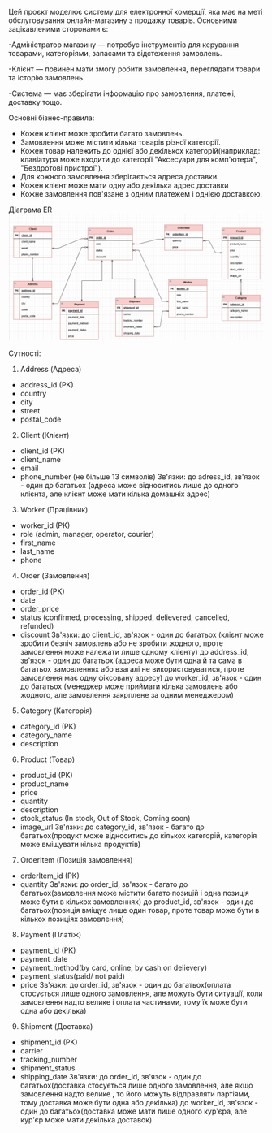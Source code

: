 Цей проєкт моделює систему для електронної комерції, яка має на меті обслуговування онлайн-магазину з продажу товарів. Основними зацікавленими сторонами є:

-Адміністратор магазину — потребує інструментів для керування товарами, категоріями, запасами та відстеження замовлень.

-Клієнт — повинен мати змогу робити замовлення, переглядати товари та історію замовлень.

-Система — має зберігати інформацію про замовлення, платежі, доставку тощо.

Основні бізнес-правила:

- Кожен клієнт може зробити багато замовлень.
- Замовлення може містити кілька товарів різної категорії.
- Кожен товар належить до однієї або декількох категорій(наприклад: клавіатура може входити до категорії "Аксесуари для комп'ютера", "Бездротові пристрої").
- Для кожного замовлення зберігається адреса доставки.
- Кожен клієнт може мати одну або декілька адрес доставки
- Кожне замовлення пов'язане з одним платежем і однією доставкою.

Діаграма ER
![alt text](image.png)

Сутності:

1. Address (Адреса)

- address_id (PK)
- country
- city
- street
- postal_code

2. Client (Клієнт)

- client_id (PK)
- client_name
- email
- phone_number (не більше 13 символів)
  Зв'язки:
  до adress_id, зв'язок - один до багатьох (адреса може відноситись лише до одного клієнта, але клієнт може мати кілька домашніх адрес)

3. Worker (Працівник)

- worker_id (PK)
- role (admin, manager, operator, courier)
- first_name
- last_name
- phone

4. Order (Замовлення)

- order_id (PK)
- date
- order_price
- status (confirmed, processing, shipped, delievered, cancelled, refunded)
- discount
  Зв'язки:
  до client_id, зв'язок - один до багатьох (клієнт може зробити безліч замовлень або не зробити жодного, проте замовлення може належати лише одному клієнту)
  до address_id, зв'язок - один до багатьох (адреса може бути одна й та сама в багатьох замовленнях або взагалі не використовуватися, проте замовлення має одну фіксовану адресу)
  до worker_id, зв'язок - один до багатьох (менеджер може приймати кілька замовлень або жодного, але замовлення закрплене за одним менеджером)

5. Category (Категорія)

- category_id (PK)
- category_name
- description

6. Product (Товар)

- product_id (PK)
- product_name
- price
- quantity
- description
- stock_status (In stock, Out of Stock, Coming soon)
- image_url
  Зв'язки:
  до category_id, зв'язок - багато до багатьох(продукт може відноситись до кількох категорій, категорія може вміщувати кілька продуктів)

7. OrderItem (Позиція замовлення)

- orderItem_id (PK)
- quantity
  Зв'язки:
  до order_id, зв'язок - багато до багатьох(замовлення може містити багато позицій і одна позиція може бути в кількох замовленнях)
  до product_id, зв'язок - один до багатьох(позиція вміщує лише один товар, проте товар може бути в кількох позиціях замовлення)

8. Payment (Платіж)

- payment_id (PK)
- payment_date
- payment_method(by card, online, by cash on delievery)
- payment_status(paid/ not paid)
- price
  Зв'язки:
  до order_id, зв'язок - один до багатьох(оплата стосується лише одного замовлення, але можуть бути ситуації, коли замовлення надто велике і оплата частинами, тому їх може бути одна або декілька)

9. Shipment (Доставка)

- shipment_id (PK)
- carrier
- tracking_number
- shipment_status
- shipping_date
  Зв'язки:
  до order_id, зв'язок - один до багатьох(доставка стосується лише одного замовлення, але якщо замовлення надто велике , то його можуть відправляти партіями, тому доставка може бути одна або декілька)
  до worker_id, зв'язок - один до багатьох(доставка може мати лише одного кур'єра, але кур'єр може мати декілька доставок)
